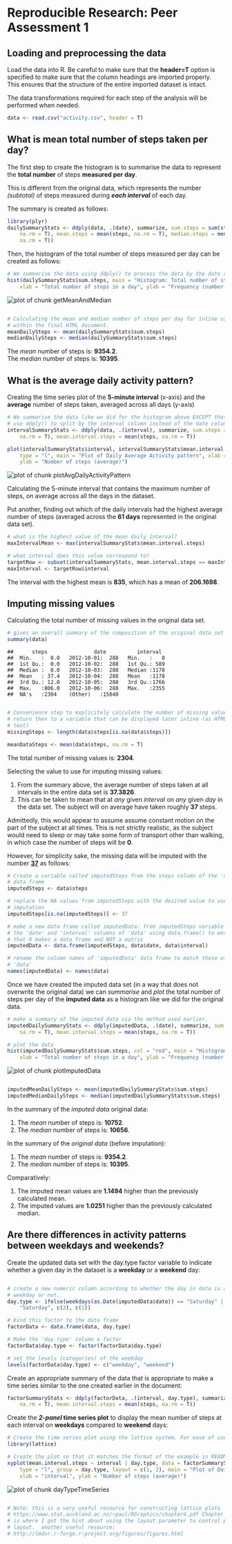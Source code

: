 # Reproducible Research: Peer Assessment 1


## Loading and preprocessing the data

Load the data into R. Be careful to make sure that the **header=T** option is specified to make sure that the column headings are imported properly. This ensures that the structure of the entire imported dataset is intact.  

The data transformations required for each step of the analysis will be performed when needed.  



```r
data <- read.csv("activity.csv", header = T)
```


## What is mean total number of steps taken per day?

The first step to create the histogram is to summarise the data to represent the **total number** of steps **measured per day**.  

This is different from the original data, which represents the number _(subtotal)_ of steps measured during ***each interval*** of each day.  

The summary is created as follows:


```r
library(plyr)
dailySummaryStats <- ddply(data, .(date), summarize, sum.steps = sum(steps, 
    na.rm = T), mean.steps = mean(steps, na.rm = T), median.steps = median(steps, 
    na.rm = T))
```


Then, the histogram of the total number of steps measured per day can be created as follows:


```r
# We summarise the data using ddply() to process the data by the date column
hist(dailySummaryStats$sum.steps, main = "Histogram: Total number of steps per day", 
    xlab = "Total number of steps in a day", ylab = "Frequency (number of days)")
```

![plot of chunk getMeanAndMedian](figure/getMeanAndMedian.png) 

```r

# Calculating the mean and median number of steps per day for inline use to
# within the final HTML document.
meanDailySteps <- mean(dailySummaryStats$sum.steps)
medianDailySteps <- median(dailySummaryStats$sum.steps)
```


The _mean_ number of steps is: **9354.2**.  
The _median_ number of steps is: **10395**.

## What is the average daily activity pattern?

Creating the time series plot of the **5-minute interval** (x-axis) and the **average** number of steps taken, averaged across all days (y-axis)


```r
# We summarise the data like we did for the histogram above EXCEPT that we
# use ddply() to split by the interval column instead of the date column
intervalSummaryStats <- ddply(data, .(interval), summarize, sum.steps = sum(steps, 
    na.rm = T), mean.interval.steps = mean(steps, na.rm = T))

plot(intervalSummaryStats$interval, intervalSummaryStats$mean.interval.steps, 
    type = "l", main = "Plot of Daily Average Activity pattern", xlab = "interval", 
    ylab = "Number of steps (average)")
```

![plot of chunk plotAvgDailyActivityPattern](figure/plotAvgDailyActivityPattern.png) 


Calculating the 5-minute interval that contains the maximum number of steps, on average across all the days in the dataset. 

Put another, finding out which of the daily intervals had the highest average number of steps (averaged across the **61 days** represented in the original data set).  


```r
# what is the highest value of the mean daily interval?
maxIntervalMean <- max(intervalSummaryStats$mean.interval.steps)

# what interval does this value correspond to?
targetRow <- subset(intervalSummaryStats, mean.interval.steps == maxIntervalMean)
maxInterval <- targetRow$interval
```


The interval with the highest mean is **835**, which has a mean of **206.1698**.  

## Imputing missing values

Calculating the total number of missing values in the original data set.  


```r
# gives an overall summary of the composition of the original data set
summary(data)
```

```
##      steps               date          interval   
##  Min.   :  0.0   2012-10-01:  288   Min.   :   0  
##  1st Qu.:  0.0   2012-10-02:  288   1st Qu.: 589  
##  Median :  0.0   2012-10-03:  288   Median :1178  
##  Mean   : 37.4   2012-10-04:  288   Mean   :1178  
##  3rd Qu.: 12.0   2012-10-05:  288   3rd Qu.:1766  
##  Max.   :806.0   2012-10-06:  288   Max.   :2355  
##  NA's   :2304    (Other)   :15840
```

```r

# Convenience step to explicitely calculate the number of missing values and
# return then to a variable that can be displayed later inline (as HTML
# text)
missingSteps <- length(data$steps[is.na(data$steps)])

meanDataSteps <- mean(data$steps, na.rm = T)
```


The total number of missing values is: **2304**.  

Selecting the value to use for imputing missing values:  
1. From the summary above, the average number of steps taken at all intervals in the entire data set is **37.3826**.  
2. This can be taken to mean that at _any_ given _interval_ on _any_ given _day_ in the data set. The subject will on average have taken roughly **37** steps.  

Admittedly, this would appear to assume assume constant motion on the part of the subject at all times. This is not strictly realistic, as the subject would need to sleep or may take some form of transport other than walking, in which case the number of steps will be **0**.

However, for simplicity sake, the missing data will be imputed with the number **<span style="text-decoration:underline">37</span>** as follows:


```r
# Create a variable called imputedSteps from the steps column of the 'data'
# data frame
imputedSteps <- data$steps

# replace the NA values from imputedSteps with the desired value to use for
# imputation
imputedSteps[is.na(imputedSteps)] <- 37

# make a new data frame called imputedData: from imputedSteps variable and
# the 'date' and 'interval' columns of 'data' using data.frame() to ensure
# that R makes a data frame and NOT a matrix
imputedData <- data.frame(imputedSteps, data$date, data$interval)

# rename the column names of 'imputedData' data frame to match those of
# 'data'
names(imputedData) <- names(data)
```


Once we have created the imputed data set (in a way that does not overwrite the original data) we can _summarise_ and _plot_ the total number of steps per day of the **imputed data** as a histogram like we did for the original data.


```r
# make a summary of the imputed data via the method used earlier.
imputedDailySummaryStats <- ddply(imputedData, .(date), summarize, sum.steps = sum(steps, 
    na.rm = T), mean.interval.steps = mean(steps, na.rm = T))

# plot the data
hist(imputedDailySummaryStats$sum.steps, col = "red", main = "Histogram: Total number of steps per day", 
    xlab = "Total number of steps in a day", ylab = "Frequency (number of days)")
```

![plot of chunk plotImputedData](figure/plotImputedData.png) 

```r

imputedMeanDailySteps <- mean(imputedDailySummaryStats$sum.steps)
imputedMedianDailySteps <- median(imputedDailySummaryStats$sum.steps)
```


In the summary of the _imputed data_ original data:  
1. The _mean_ number of steps is: **10752**.  
2. The _median_ number of steps is: **10656**.  

In the summary of the _original data_ (before imputation):  
1. The _mean_ number of steps is: **9354.2**.  
2. The _median_ number of steps is: **10395**.  

Comparatively:  
1. The imputed mean values are **1.1494** higher than the previously calculated mean.  
2. The imputed values are **1.0251** higher than the previously calculated median.  

## Are there differences in activity patterns between weekdays and weekends?

Create the updated data set with the day.type factor variable to indicate whether a given day in the dataset is a **weekday** or a **weekend** day:


```r

# create a new numeric column according to whether the day in data is a
# weekday or not.
day.type <- ifelse(weekdays(as.Date(imputedData$date)) == "Saturday" | weekdays(as.Date(imputedData$date)) == 
    "Saturday", c(2), c(1))

# bind this factor to the data frame
factorData <- data.frame(data, day.type)

# Make the 'day.type' column a factor
factorData$day.type <- factor(factorData$day.type)

# set the levels (categories) of the weekday
levels(factorData$day.type) <- c("weekday", "weekend")
```


Create an appropriate summary of the data that is appropriate to make a time series similar to the one created earlier in the document:  


```r
factorSummaryStats <- ddply(factorData, .(interval, day.type), summarize, sum.steps = sum(steps, 
    na.rm = T), mean.interval.steps = mean(steps, na.rm = T))
```


Create the **_2-panel_ time series plot** to display the mean number of steps at each interval on **weekdays** compared to **weekend** days: 


```r
# Create the time series plot using the lattice system. For ease of use.
library(lattice)

# Create the plot so that it matches the format of the example in README.md
xyplot(mean.interval.steps ~ interval | day.type, data = factorSummaryStats, 
    type = "l", group = day.type, layout = c(1, 2), main = "Plot of Daily Average Activity pattern: Weekend vs. Weekday", 
    xlab = "interval", ylab = "Number of steps (average)")
```

![plot of chunk dayTypeTimeSeries](figure/dayTypeTimeSeries.png) 

```r

# Note: this is a very useful resource for constructing lattice plots
# https://www.stat.auckland.ac.nz/~paul/RGraphics/chapter4.pdf Chapter 4.4
# is where I got the hint about using the layout parameter to control plot
# layout.  another useful resource:
# http://lmdvr.r-forge.r-project.org/figures/figures.html
```


